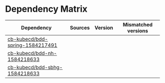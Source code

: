 # Dependency Matrix

Dependency | Sources | Version | Mismatched versions
---------- | ------- | ------- | -------------------
[cb-kubecd/bdd-spring-1584217491](https://github.com/cb-kubecd/bdd-spring-1584217491.git) |  | []() | 
[cb-kubecd/bdd-nh-1584218633](https://github.com/cb-kubecd/bdd-nh-1584218633.git) |  | []() | 
[cb-kubecd/bdd-sbhg-1584218633](https://github.com/cb-kubecd/bdd-sbhg-1584218633.git) |  | []() | 
